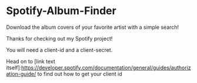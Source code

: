 # Spotify-Album-Finder
Download the album covers of your favorite artist with a simple search!

Thanks for checking out my Spotify project! 

You will need a client-id and a client-secret.

Head on to [link text itself]:https://developer.spotify.com/documentation/general/guides/authorization-guide/ to find out how to get your client id 
